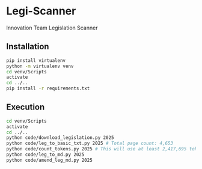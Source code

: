 # Legi-Scanner
Innovation Team Legislation Scanner

## Installation
```bash
pip install virtualenv
python -m virtualenv venv
cd venv/Scripts
activate
cd ../..
pip install -r requirements.txt
```

## Execution
```bash
cd venv/Scripts
activate
cd ../..
python code/download_legislation.py 2025
python code/leg_to_basic_txt.py 2025 # Total page count: 4,653
python code/count_tokens.py 2025 # This will use at least 2,417,695 tokens and cost at least $0.36 to run using model gpt-4o-mini.
python code/leg_to_md.py 2025
python code/amend_leg_md.py 2025
```
